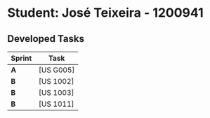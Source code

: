 # Student: José Teixeira - 1200941

## Developed Tasks


| Sprint | Task      |
|--------|-----------|
| **A**  | [US G005] |
| **B**  | [US 1002] |
| **B**  | [US 1003] |
| **B**  | [US 1011] |

